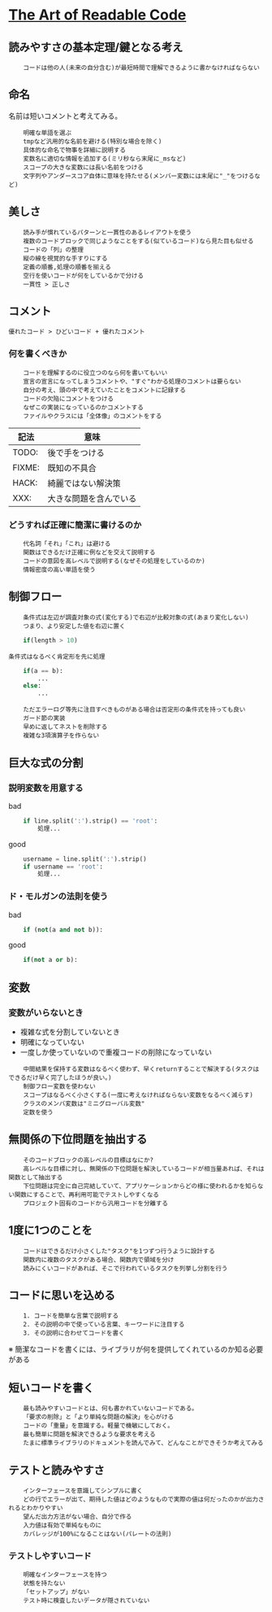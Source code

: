 # [The Art of Readable Code](https://mcusoft.files.wordpress.com/2015/04/the-art-of-readable-code.pdf)

## 読みやすさの基本定理/鍵となる考え
```
    コードは他の人(未来の自分含む)が最短時間で理解できるように書かなければならない
```

## 命名
名前は短いコメントと考えてみる。
```
    明確な単語を選ぶ
    tmpなど汎用的な名前を避ける(特別な場合を除く)
    具体的な命名で物事を詳細に説明する
    変数名に適切な情報を追加する(ミリ秒なら末尾に_msなど)
    スコープの大きな変数には長い名前をつける
    文字列やアンダースコア自体に意味を持たせる(メンバー変数には末尾に"_"をつけるなど)
```

## 美しさ
```
    読み手が慣れているパターンと一貫性のあるレイアウトを使う
    複数のコードブロックで同じようなことをする(似ているコード)なら見た目も似せる
    コードの「列」の整理
    縦の線を視覚的な手すりにする
    定義の順番,処理の順番を揃える
    空行を使いコードが何をしているかで分ける
    一貫性 > 正しさ
```

## コメント
`優れたコード > ひどいコード + 優れたコメント`

### 何を書くべきか
```
    コードを理解するのに役立つのなら何を書いてもいい
    宣言の宣言になってしまうコメントや、"すぐ"わかる処理のコメントは要らない
    自分の考え、頭の中で考えていたことをコメントに記録する
    コードの欠陥にコメントをつける
    なぜこの実装になっているのかコメントする
    ファイルやクラスには「全体像」のコメントをする
```
| 記法 | 意味 |
| -- | -- |
| TODO: | 後で手をつける |
| FIXME: | 既知の不具合 |
| HACK: | 綺麗ではない解決策 |
| XXX: | 大きな問題を含んでいる |

### どうすれば正確に簡潔に書けるのか
```
    代名詞「それ」「これ」は避ける
    関数はできるだけ正確に例などを交えて説明する
    コードの意図を高レベルで説明する(なぜその処理をしているのか)
    情報密度の高い単語を使う
```

## 制御フロー
```
    条件式は左辺が調査対象の式(変化する)で右辺が比較対象の式(あまり変化しない)
    つまり、より安定した値を右辺に置く
```
```python
    if(length > 10)
```
`条件式はなるべく肯定形を先に処理`
```python
    if(a == b):
        ...
    else:
        ...
```
```
    ただエラーログ等先に注目すべきものがある場合は否定形の条件式を持っても良い
    ガード節の実装
    早めに返してネストを削除する
    複雑な3項演算子を作らない
```

## 巨大な式の分割
### 説明変数を用意する
bad
```python
    if line.split(':').strip() == 'root':
        処理...
```
good
```python
    username = line.split(':').strip()
    if username == 'root':
        処理...
```

### ド・モルガンの法則を使う
bad
```python
    if (not(a and not b)):
```
good
```python
    if(not a or b):
```

## 変数
### 変数がいらないとき
- 複雑な式を分割していないとき
- 明確になっていない
- 一度しか使っていないので重複コードの削除になっていない

```
    中間結果を保持する変数はなるべく使わず、早くreturnすることで解決する(タスクはできるだけ早く完了したほうが良い。)
    制御フロー変数を使わない
    スコープはなるべく小さくする(一度に考えなければならない変数をなるべく減らす)
    クラスのメンバ変数は"ミニグローバル変数"
    定数を使う
```

## 無関係の下位問題を抽出する
```
    そのコードブロックの高レベルの目標はなにか?
    高レベルな目標に対し、無関係の下位問題を解決しているコードが相当量あれば、それは関数として抽出する
    下位問題は完全に自己完結していて、アプリケーションからどの様に使われるかを知らない関数にすることで、再利用可能でテストしやすくなる
    プロジェクト固有のコードから汎用コードを分離する
```

## 1度に1つのことを
```
    コードはできるだけ小さくした"タスク"を1つずつ行うように設計する
    関数内に複数のタスクがある場合、関数内で領域を分け
    読みにくいコードがあれば、そこで行われているタスクを列挙し分割を行う
```

## コードに思いを込める
```
    1. コードを簡単な言葉で説明する
    2. その説明の中で使っている言葉、キーワードに注目する
    3. その説明に合わせてコードを書く
```
※ 簡潔なコードを書くには、ライブラリが何を提供してくれているのか知る必要がある

## 短いコードを書く
```
    最も読みやすいコードとは、何も書かれていないコードである。
    「要求の削除」と「より単純な問題の解決」を心がける
    コードの「重量」を意識する。軽量で機敏にしておく。
    最も簡単に問題を解決できるような要求を考える
    たまに標準ライブラリのドキュメントを読んでみて、どんなことができそうか考えてみる
```

## テストと読みやすさ
```
    インターフェースを意識してシンプルに書く
    どの行でエラーが出て、期待した値はどのようなもので実際の値は何だったのかが出力されるとわかりやすい
    望んだ出力方法がない場合、自分で作る
    入力値は有効で単純なものに
    カバレッジが100%になることはない(パレートの法則)
```
### テストしやすいコード
```
    明確なインターフェースを持つ
    状態を持たない
    「セットアップ」がない
    テスト時に検査したいデータが隠されていない
```
